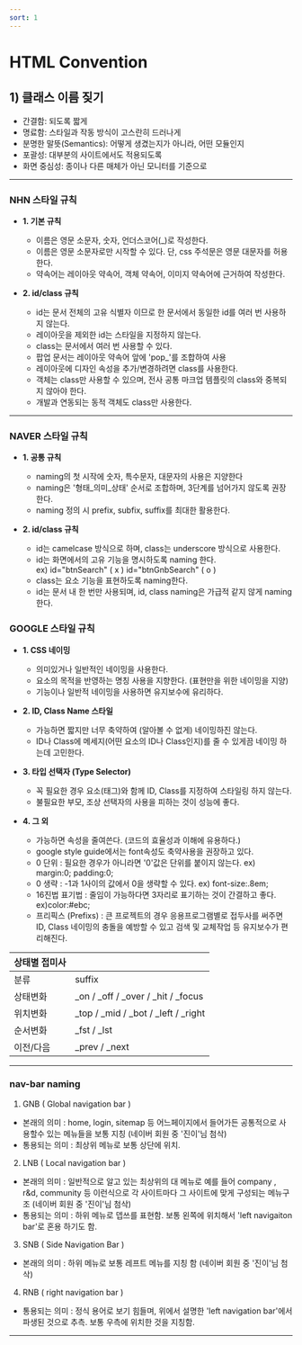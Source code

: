 ```yaml
---
sort: 1
---
```


# HTML Convention

## 1) 클래스 이름 짖기

 - 간결함: 되도록 짧게
 - 명료함: 스타일과 작동 방식이 고스란히 드러나게
 - 분명한 말뜻(Semantics): 어떻게 생겼는지가 아니라, 어떤 모듈인지
 - 포괄성: 대부분의 사이트에서도 적용되도록
 - 화면 중심성: 종이나 다른 매체가 아닌 모니터를 기준으로

---

### NHN 스타일 규칙

* **1. 기본 규칙**
  * 이름은 영문 소문자, 숫자, 언더스코어(_)로 작성한다.
  * 이름은 영문 소문자로만 시작할 수 있다. 단, css 주석문은 영문 대문자를 허용한다.
  * 약속어는 레이아웃 약속어, 객체 약속어, 이미지 약속어에 근거하여 작성한다.

* **2. id/class 규칙**
  * id는 문서 전체의 고유 식별자 이므로 한 문서에서 동일한 id를 여러 번 사용하지 않는다.
  * 레이아웃을 제외한 id는 스타일을 지정하지 않는다.
  * class는 문서에서 여러 번 사용할 수 있다.
  * 팝업 문서는 레이아웃 약속어 앞에 'pop_'를 조합하여 사용
  * 레이아웃에 디자인 속성을 추가/변경하려면 class를 사용한다.
  * 객체는 class만 사용할 수 있으며, 전사 공통 마크업 템플릿의 class와 중복되지 않아야 한다.
  * 개발과 연동되는 동적 객체도 class만 사용한다.

---

### NAVER 스타일 규칙

* **1. 공통 규칙**
  * naming의 첫 시작에 숫자, 특수문자, 대문자의 사용은 지양한다
  * naming은 '형태_의미_상태' 순서로 조합하며, 3단계를 넘어가지 않도록 권장한다.
  * naming 정의 시 prefix, subfix, suffix를 최대한 활용한다.

* **2. id/class 규칙**
  * id는 camelcase 방식으로 하며, class는 underscore 방식으로 사용한다.
  * id는 화면에서의 고유 기능을 명시하도록 naming 한다.<br>
        ex) id="btnSearch" ( x ) id="btnGnbSearch" ( o )
  * class는 요소 기능을 표현하도록 naming한다.
  * id는 문서 내 한 번만 사용되며, id, class naming은 가급적 같지 않게 naming 한다.

### GOOGLE 스타일 규칙
* **1. CSS 네이밍**
  * 의미있거나 일반적인 네이밍을 사용한다.
  * 요소의 목적을 반영하는 명칭 사용을 지향한다. (표현만을 위한 네이밍을 지양)
  * 기능이나 일반적 네이밍을 사용하면 유지보수에 유리하다.

* **2. ID, Class Name 스타일**
  * 가능하면 짧지만 너무 축약하여 (알아볼 수 없게) 네이밍하진 않는다.
  * ID나 Class에 메세지(어떤 요소의 ID나 Class인지)를 줄 수 있게끔 네이밍 하는데 고민한다.

* **3. 타입 선택자 (Type Selector)**
  * 꼭 필요한 경우 요소(태그)와 함께 ID, Class를 지정하여 스타일링 하지 않는다.
  * 불필요한 부모, 조상 선택자의 사용을 피하는 것이 성능에 좋다.

* **4. 그 외**
  * 가능하면 속성을 줄여쓴다. (코드의 효율성과 이해에 유용하다.)
  * google style guide에서는 font속성도 축약사용을 권장하고 있다.
  * 0 단위 : 필요한 경우가 아니라면 '0'값은 단위를 붙이지 않는다. ex) margin:0; padding:0;
  * 0 생략 : -1과 1사이의 값에서 0을 생략할 수 있다. ex) font-size:.8em;
  * 16진법 표기법 : 줄임이 가능하다면 3자리로 표기하는 것이 간결하고 좋다. ex)color:#ebc;
  * 프리픽스 (Prefixs) : 큰 프로젝트의 경우 응용프로그램별로 접두사를 써주면 ID, Class 네이밍의 충돌을 예방할 수 있고 검색 및 교체작업 등 유지보수가 편리해진다.

| 상태별 접미사 |                                     |
|---------------|-------------------------------------|
| 분류          | suffix                              |
| 상태변화      | _on / _off / _over / _hit / _focus  |
| 위치변화      | _top / _mid / _bot / _left / _right |
| 순서변화      | _fst / _lst                         |
| 이전/다음     | _prev / _next                       |

---

### nav-bar naming
1. GNB ( Global navigation bar )
 - 본래의 의미 : home, login, sitemap 등 어느페이지에서 들어가든 공통적으로 사용할수 있는 메뉴들을 보통 지칭 (네이버 회원 중 '진이'님 첨삭)
 - 통용되는 의미 : 최상위 메뉴로 보통 상단에 위치.

2. LNB ( Local navigation bar )

 - 본래의 의미 : 일반적으로 알고 있는 최상위의 대 메뉴로 예를 들어 company , r&d, community 등 이런식으로 각 사이트마다 그 사이트에 맞게 구성되는 메뉴구조  (네이버 회원 중 '진이'님 첨삭)
 - 통용되는 의미 : 하위 메뉴로 뎁쓰를 표현함. 보통 왼쪽에 위치해서 'left navigaiton bar'로 혼용 하기도 함.

3. SNB ( Side Navigation Bar )
 -  본래의 의미 : 하위 메뉴로 보통 레프트 메뉴를 지칭 함 (네이버 회원 중 '진이'님 첨삭)

4. RNB ( right navigation bar )
 - 통용되는 의미 : 정식 용어로 보기 힘들며, 위에서 설명한 'left navigation bar'에서 파생된 것으로 추측. 보통 우측에 위치한 것을 지칭함.




---




